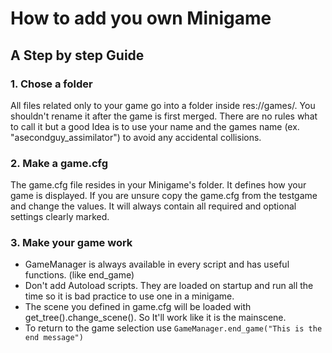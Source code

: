 # How to add you own Minigame
## A Step by step Guide

### 1. Chose a folder
All files related only to your game go into a folder inside res://games/. You shouldn't rename it after the game is first merged. 
There are no rules what to call it but a good Idea is to use your name and the games name (ex. "asecondguy_assimilator") to avoid any accidental collisions.

### 2. Make a game.cfg
The game.cfg file resides in your Minigame's folder. It defines how your game is displayed. 
If you are unsure copy the game.cfg from the testgame and change the values.
It will always contain all required and optional settings clearly marked.

### 3. Make your game work
* GameManager is always available in every script and has useful functions. (like end_game)
* Don't add Autoload scripts. They are loaded on startup and run all the time so it is bad practice to use one in a minigame.
* The scene you defined in game.cfg will be loaded with get_tree().change_scene(). So It'll work like it is the mainscene.
* To return to the game selection use ```GameManager.end_game("This is the end message")```

